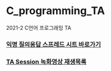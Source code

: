 # C_programming_TA
2021-2 C언어 프로그래밍 TA

### [익명 질의응답 스프레드 시트 바로가기](https://docs.google.com/spreadsheets/d/1M8s5v90XdjfF4MFbA7Hq7CrRYrupTI84S4h0olFWAl8/edit#gid=0)  

### [TA Session 녹화영상 재생목록](https://youtube.com/playlist?list=PLb0pgb0RlXErPhqHHaL38hIr7HWcZDRhO)  

